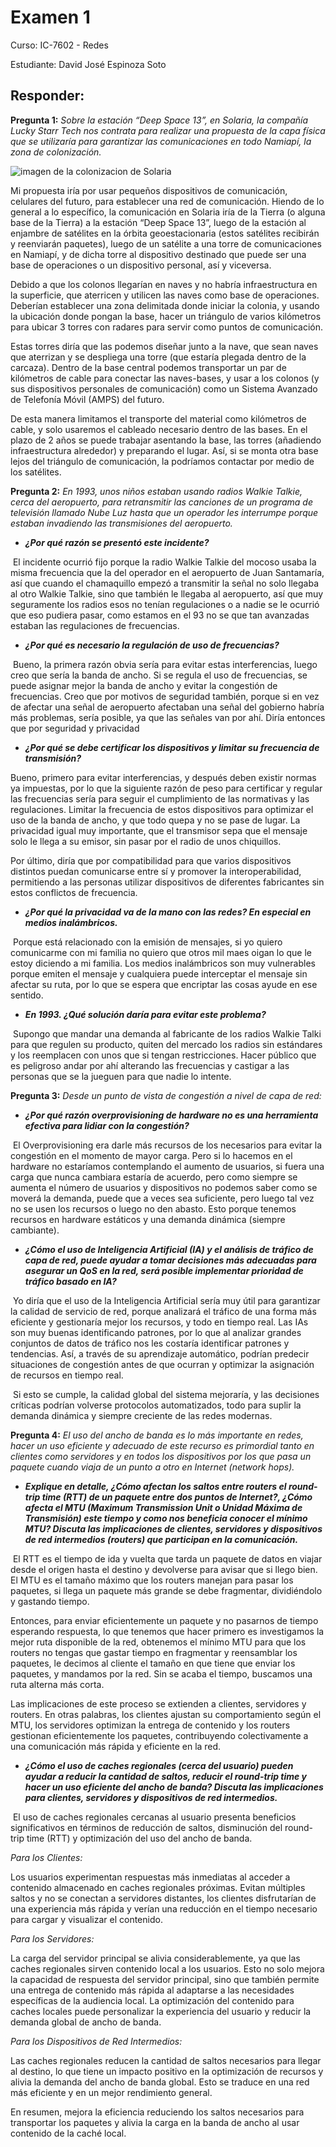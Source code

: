 # Examen 1

Curso: IC-7602 - Redes

Estudiante: David José Espinoza Soto

## Responder:



**Pregunta 1:** _Sobre la estación “Deep Space 13”, en Solaria, la compañía Lucky Starr Tech nos contrata para realizar una propuesta de la capa física que se utilizaría para garantizar las comunicaciones en todo Namiapí, la zona de colonización._

![imagen de la colonizacion de Solaria](C:\Users\david\Downloads\RedeSolaria.png)

Mi propuesta iría por usar pequeños dispositivos de comunicación, celulares del futuro, para establecer una red de comunicación. Hiendo de lo general a lo específico, la comunicación en Solaria iría de la Tierra (o alguna base de la Tierra) a la estación “Deep Space 13”, luego de la estación al enjambre de satélites en la órbita geoestacionaria (estos satélites recibirán y reenviarán paquetes), luego de un satélite a una torre de comunicaciones en Namiapí, y de dicha torre al dispositivo destinado que puede ser una base de operaciones o un dispositivo personal, así y viceversa.

Debido a que los colonos llegarían en naves y no habría infraestructura en la superficie, que aterricen y utilicen las naves como base de operaciones. Deberían establecer una zona delimitada donde iniciar la colonia, y usando la ubicación donde pongan la base, hacer un triángulo de varios kilómetros para ubicar 3 torres con radares para servir como puntos de comunicación.

Estas torres diría que las podemos diseñar junto a la nave, que sean naves que aterrizan y se despliega una torre (que estaría plegada dentro de la carcaza). Dentro de la base central podemos transportar un par de kilómetros de cable para conectar las naves-bases, y usar a los colonos (y sus dispositivos personales de comunicación) como un Sistema Avanzado de Telefonía Móvil (AMPS) del futuro.

De esta manera limitamos el transporte del material como kilómetros de cable, y solo usaremos el cableado necesario dentro de las bases. En el plazo de 2 años se puede trabajar asentando la base, las torres (añadiendo infraestructura alrededor) y preparando el lugar. Así, si se monta otra base lejos del triángulo de comunicación, la podríamos contactar por medio de los satélites.

**Pregunta 2:** _En 1993, unos niños estaban usando radios Walkie Talkie, cerca del aeropuerto, para retransmitir las canciones de un programa de televisión llamado Nube Luz hasta que un operador les interrumpe porque estaban invadiendo las transmisiones del aeropuerto._

- **_¿Por qué razón se presentó este incidente?_**

​	El incidente ocurrió fijo porque la radio Walkie Talkie del mocoso usaba la misma frecuencia que la del operador en el aeropuerto de Juan Santamaría, así que cuando el chamaquillo empezó a transmitir la señal no solo llegaba al otro Walkie Talkie, sino que también le llegaba al aeropuerto, así que muy seguramente los radios esos no tenían regulaciones o a nadie se le ocurrió que eso pudiera pasar, como estamos en el 93 no se que tan avanzadas estaban las regulaciones de frecuencias.

- **_¿Por qué es necesario la regulación de uso de frecuencias?_**

​	Bueno, la primera razón obvia sería para evitar estas interferencias, luego creo que sería la banda de ancho. Si se regula el uso de frecuencias, se puede asignar mejor la banda de ancho y evitar la congestión de frecuencias. Creo que por motivos de seguridad también, porque si en vez de afectar una señal de aeropuerto afectaban una señal del gobierno habría más problemas, sería posible, ya que las señales van por ahí. Diría entonces que por seguridad y privacidad

- **_¿Por qué se debe certificar los dispositivos y limitar su frecuencia de transmisión?_**

Bueno, primero para evitar interferencias, y después deben existir normas ya impuestas, por lo que la siguiente razón de peso para certificar y regular las frecuencias sería para seguir el cumplimiento de las normativas y las regulaciones. Limitar la frecuencia de estos dispositivos para optimizar el uso de la banda de ancho, y que todo quepa y no se pase de lugar. La privacidad igual muy importante, que el transmisor sepa que el mensaje solo le llega a su emisor, sin pasar por el radio de unos chiquillos. 

Por último, diría que por compatibilidad para que varios dispositivos distintos puedan comunicarse entre sí y promover la interoperabilidad, permitiendo a las personas utilizar dispositivos de diferentes fabricantes sin estos conflictos de frecuencia.

- **_¿Por qué la privacidad va de la mano con las redes? En especial en medios inalámbricos._**

​	Porque está relacionado con la emisión de mensajes, si yo quiero comunicarme con mi familia no quiero que otros mil maes oigan lo que le estoy diciendo a mi familia. Los medios inalámbricos son muy vulnerables porque emiten el mensaje y cualquiera puede interceptar el mensaje sin afectar su ruta, por lo que se espera que encriptar las cosas ayude en ese sentido.

- **_En 1993. ¿Qué solución daría para evitar este problema?_**

​	Supongo que mandar una demanda al fabricante de los radios Walkie Talki para que regulen su producto, quiten del mercado los radios sin estándares y los reemplacen con unos que si tengan restricciones. Hacer público que es peligroso andar por ahí alterando las frecuencias y castigar a las personas que se la jueguen para que nadie lo intente.

**Pregunta 3:** _Desde un punto de vista de congestión a nivel de capa de red:_

- **_¿Por qué razón overprovisioning de hardware no es una herramienta efectiva para lidiar con la congestión?_**

​	El Overprovisioning era darle más recursos de los necesarios para evitar la congestión en el momento de mayor carga. Pero si lo hacemos en el hardware no estaríamos contemplando el aumento de usuarios, si fuera una carga que nunca cambiara estaría de acuerdo, pero como siempre se aumenta el número de usuarios y dispositivos no podemos saber como se moverá la demanda, puede que a veces sea suficiente, pero luego tal vez no se usen los recursos o luego no den abasto. Esto porque tenemos recursos en hardware estáticos y una demanda dinámica (siempre cambiante).

- **_¿Cómo el uso de Inteligencia Artificial (IA) y el análisis de tráfico de capa de red, puede ayudar a tomar decisiones más adecuadas para asegurar un QoS en la red, será posible implementar prioridad de tráfico basado en IA?_**

​	Yo diría que el uso de la Inteligencia Artificial sería muy útil para garantizar la calidad de servicio de red, porque analizará el tráfico de una forma más eficiente y gestionaría mejor los recursos, y todo en tiempo real. Las IAs son muy buenas identificando patrones, por lo que al analizar grandes conjuntos de datos de tráfico nos les costaría identificar patrones y tendencias. Así, a través de su aprendizaje automático, podrían predecir situaciones de congestión antes de que ocurran y optimizar la asignación de recursos en tiempo real.

​	Si esto se cumple, la calidad global del sistema mejoraría, y las decisiones críticas podrían volverse protocolos automatizados, todo para suplir la demanda dinámica y siempre creciente de las redes modernas.

**Pregunta 4:** _El uso del ancho de banda es lo más importante en redes, hacer un uso eficiente y adecuado de este recurso es primordial tanto en clientes como servidores y en todos los dispositivos por los que pasa un paquete cuando viaja de un punto a otro en Internet (network hops)._

- **_Explique en detalle, ¿Cómo afectan los saltos entre routers el round-trip time (RTT) de un paquete entre dos puntos de Internet?, ¿Cómo afecta el MTU (Maximum Transmission Unit o Unidad Máxima de Transmisión) este tiempo y como nos beneficia conocer el mínimo MTU? Discuta las implicaciones de clientes, servidores y dispositivos de red intermedios (routers) que participan en la comunicación._**

​	El RTT es el tiempo de ida y vuelta que tarda un paquete de datos en viajar desde el origen hasta el destino y devolverse para avisar que si llego bien. El MTU es el tamaño máximo que los routers manejan para pasar los paquetes, si llega un paquete más grande se debe fragmentar, dividiéndolo y gastando tiempo. 

Entonces, para enviar eficientemente un paquete y no pasarnos de tiempo esperando respuesta, lo que tenemos que hacer primero es investigamos la mejor ruta disponible de la red, obtenemos el mínimo MTU para que los routers no tengas que gastar tiempo en fragmentar y reensamblar los paquetes, le decimos al cliente el tamaño en que tiene que enviar los paquetes, y mandamos por la red. Sin se acaba el tiempo, buscamos una ruta alterna más corta.

Las implicaciones de este proceso se extienden a clientes, servidores y routers. En otras palabras, los clientes ajustan su comportamiento según el MTU, los servidores optimizan la entrega de contenido y los routers gestionan eficientemente los paquetes, contribuyendo colectivamente a una comunicación más rápida y eficiente en la red.

- **_¿Cómo el uso de caches regionales (cerca del usuario) pueden ayudar a reducir la cantidad de saltos, reducir el round-trip time y hacer un uso eficiente del ancho de banda? Discuta las implicaciones para clientes, servidores y dispositivos de red intermedios._**

​	El uso de caches regionales cercanas al usuario presenta beneficios significativos en términos de reducción de saltos, disminución del round-trip time (RTT) y optimización del uso del ancho de banda.

_Para los Clientes:_

Los usuarios experimentan respuestas más inmediatas al acceder a contenido almacenado en caches regionales próximas. Evitan múltiples saltos y no se conectan a servidores distantes, los clientes disfrutarían de una experiencia más rápida y verían una reducción en el tiempo necesario para cargar y visualizar el contenido.

_Para los Servidores:_

La carga del servidor principal se alivia considerablemente, ya que las caches regionales sirven contenido local a los usuarios. Esto no solo mejora la capacidad de respuesta del servidor principal, sino que también permite una entrega de contenido más rápida al adaptarse a las necesidades específicas de la audiencia local. La optimización del contenido para caches locales puede personalizar la experiencia del usuario y reducir la demanda global de ancho de banda.

_Para los Dispositivos de Red Intermedios:_

Las caches regionales reducen la cantidad de saltos necesarios para llegar al destino, lo que tiene un impacto positivo en la optimización de recursos y alivia la demanda del ancho de banda global. Esto se traduce en una red más eficiente y en un mejor rendimiento general.

En resumen, mejora la eficiencia reduciendo los saltos necesarios para transportar los paquetes y alivia la carga en la banda de ancho al usar contenido de la caché local.